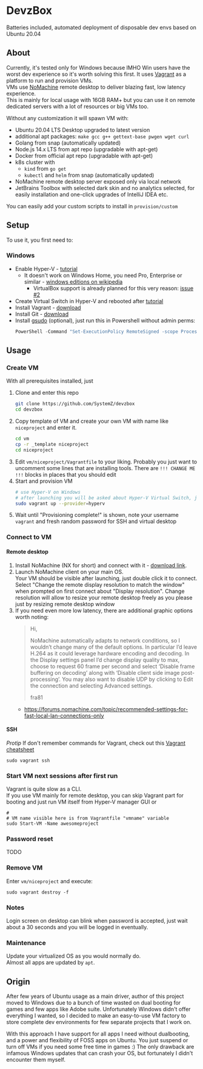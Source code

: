 # DevzBox

Batteries included, automated deployment of disposable dev envs based on Ubuntu 20.04

## About

Currently, it's tested only for Windows because IMHO Win users have the worst dev experience so it's worth solving this first.
It uses [Vagrant](https://www.vagrantup.com/intro) as a platform to run and provision VMs.  
VMs use [NoMachine](https://www.nomachine.com/) remote desktop to deliver blazing fast, low latency experience.  
This is mainly for local usage with 16GB RAM+ but you can use it on remote dedicated servers with a lot of resources or big VMs too.

Without any customization it will spawn VM with:
- Ubuntu 20.04 LTS Desktop upgraded to latest version
- additional apt packages: `make gcc g++ gettext-base pwgen wget curl`
- Golang from snap (automatically updated)
- Node.js 14.x LTS from apt repo (upgradable with apt-get)
- Docker from official apt repo (upgradable with apt-get)
- k8s cluster with 
  - `kind` from `go get`
  - `kubectl` and `helm` from snap (automatically updated)
- NoMachine remote desktop server exposed only via local network
- JetBrains Toolbox with selected dark skin and no analytics selected, for easily installation and one-click upgrades of IntelliJ IDEA etc.

You can easily add your custom scripts to install in `provision/custom`

## Setup

To use it, you first need to:

### Windows

- Enable Hyper-V - [tutorial](https://docs.microsoft.com/en-us/virtualization/hyper-v-on-windows/quick-start/enable-hyper-v)
    - It doesn't work on Windows Home, you need Pro, Enterprise or similar - [windows editions on wikipedia](https://en.wikipedia.org/wiki/Windows_10_editions#Comparison_chart)
      - VirtualBox support is already planned for this very reason: [issue #2](https://github.com/SystemZ/devzbox/issues/2)
- Create Virtual Switch in Hyper-V and rebooted after [tutorial](https://docs.microsoft.com/en-us/windows-server/virtualization/hyper-v/get-started/create-a-virtual-switch-for-hyper-v-virtual-machines)
- Install Vagrant - [download](https://www.vagrantup.com/downloads)
- Install Git - [download](https://git-scm.com/downloads)
- Install [gsudo](https://github.com/gerardog/gsudo) (optional), just run this in Powershell without admin perms:
  ```powershell
  PowerShell -Command "Set-ExecutionPolicy RemoteSigned -scope Process; iwr -useb https://raw.githubusercontent.com/gerardog/gsudo/master/installgsudo.ps1 | iex"
  ```

## Usage

### Create VM

With all prerequisites installed, just 
1. Clone and enter this repo
   ```bash
   git clone https://github.com/SystemZ/devzbox
   cd devzbox
   ```
1. Copy template of VM and create your own VM with name like `niceproject` and enter it.
   ```bash
   cd vm
   cp -r _template niceproject
   cd niceproject
   ```
1. Edit `vm/niceproject/Vagrantfile` to your liking. 
   Probably you just want to uncomment some lines that are installing tools. 
   There are `!!! CHANGE ME !!!` blocks in places that you should edit 
1. Start and provision VM
   ```bash
   # use Hyper-V on Windows
   # after launching you will be asked about Hyper-V Virtual Switch, just enter number with proper ID
   sudo vagrant up --provider=hyperv
   ```
1. Wait until "Provisioning complete!" is shown, note your username `vagrant` and fresh random password for SSH and virtual desktop

### Connect to VM

#### Remote desktop

1. Install NoMachine (NX for short) and connect with it - [download link](https://www.nomachine.com/).
1. Launch NoMachine client on your main OS.  
   Your VM should be visible after launching, just double click it to connect.
   Select "Change the remote display resolution to match the window" when prompted on first connect about "Display resolution".
   Change resolution will allow to resize your remote desktop freely as you please just by resizing remote desktop window
1. If you need even more low latency, there are additional graphic options worth noting:
   >Hi,
   >
   >NoMachine automatically adapts to network conditions, so I wouldn’t change many of the default options. In particular I’d leave H.264 as it could leverage hardware encoding and decoding.  In the Display settings panel I’d change display quality to max, choose to request 60 frame per second and select ‘Disable frame buffering on decoding’ along with ‘Disable client side image post-processing’. You may also want to disable UDP by clicking to Edit the connection and selecting Advanced settings.
   >
   >fra81
    * https://forums.nomachine.com/topic/recommended-settings-for-fast-local-lan-connections-only

#### SSH

*Protip* If don't remember commands for Vagrant, check out this [Vagrant cheatsheet](https://gist.github.com/wpscholar/a49594e2e2b918f4d0c4)

```
sudo vagrant ssh
```

### Start VM next sessions after first run

Vagrant is quite slow as a CLI.  
If you use VM mainly for remote desktop, you can skip Vagrant part for booting and just run VM itself from Hyper-V manager GUI or
```
# 
# VM name visible here is from Vagrantfile "vmname" variable
sudo Start-VM -Name awesomeproject
```

### Password reset

TODO

### Remove VM

Enter `vm/niceproject` and execute:
```
sudo vagrant destroy -f
```

### Notes

Login screen on desktop can blink when password is accepted, just wait about a 30 seconds and you will be logged in eventually.

### Maintenance

Update your virtualized OS as you would normally do.  
Almost all apps are updated by `apt`.

## Origin

After few years of Ubuntu usage as a main driver, author of this project moved to Windows due to a bunch of time wasted on dual booting for games and few apps like Adobe suite. Unfortunately Windows didn't offer everything I wanted, so I decided to make an easy-to-use VM factory to store complete dev environments for few separate projects that I work on.

With this approach I have support for all apps I need without dualbooting, and a power and flexibility of FOSS apps on Ubuntu. You just suspend or turn off VMs if you need some free time in games :)
The only drawback are infamous Windows updates that can crash your OS, but fortunately I didn't encounter them myself. 
